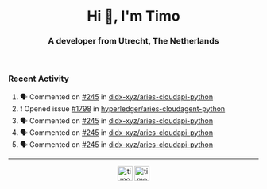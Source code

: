 <h1 align="center">Hi 👋, I'm Timo</h1>
<h3 align="center">A developer from Utrecht, The Netherlands</h3>
<br/>
<!-- https://github.com/rahuldkjain/github-profile-readme-generator --!>

<!--  <p align="left"><img src="https://github-readme-stats.vercel.app/api?username=timoglastra&show_icons=true&count_private=true&" alt="timoglastra" /></p> --!>

<!--
Github language stats
<p align="left"><img src="https://github-readme-stats.vercel.app/api/top-langs/?username=timoglastra&layout=compact" alt="timoglastra" /><p>
-->

<!-- Codestats language stats -->
<!-- <p align="left"><img src="https://codestats-readme.vercel.app/api/top-langs/?username=timoglastra&layout=compact&language_count=12" alt="timoglastra" /><p>    --!>
  
<h3>Recent Activity</h3>

<!--START_SECTION:activity-->
1. 🗣 Commented on [#245](https://github.com/didx-xyz/aries-cloudapi-python/issues/245) in [didx-xyz/aries-cloudapi-python](https://github.com/didx-xyz/aries-cloudapi-python)
2. ❗️ Opened issue [#1798](https://github.com/hyperledger/aries-cloudagent-python/issues/1798) in [hyperledger/aries-cloudagent-python](https://github.com/hyperledger/aries-cloudagent-python)
3. 🗣 Commented on [#245](https://github.com/didx-xyz/aries-cloudapi-python/issues/245) in [didx-xyz/aries-cloudapi-python](https://github.com/didx-xyz/aries-cloudapi-python)
4. 🗣 Commented on [#245](https://github.com/didx-xyz/aries-cloudapi-python/issues/245) in [didx-xyz/aries-cloudapi-python](https://github.com/didx-xyz/aries-cloudapi-python)
5. 🗣 Commented on [#245](https://github.com/didx-xyz/aries-cloudapi-python/issues/245) in [didx-xyz/aries-cloudapi-python](https://github.com/didx-xyz/aries-cloudapi-python)
<!--END_SECTION:activity-->

---

<p align="center">
<a href="https://twitter.com/timoglastra" target="blank"><img align="center" src="https://cdn.jsdelivr.net/npm/simple-icons@3.0.1/icons/twitter.svg" alt="timoglastra" height="30" width="30" /></a>
<a href="https://linkedin.com/in/timoglastra" target="blank"><img align="center" src="https://cdn.jsdelivr.net/npm/simple-icons@3.0.1/icons/linkedin.svg" alt="timoglastra" height="30" width="30" /></a>
</p>



